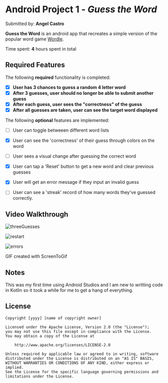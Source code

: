 # Android Project 1 - *Guess the Word*

Submitted by: **Angel Castro**

**Guess the Word** is an android app that recreates a simple version of the popular word game [Wordle](https://www.nytimes.com/games/wordle/index.html). 

Time spent: **4** hours spent in total

## Required Features

The following **required** functionality is completed:

- [X] **User has 3 chances to guess a random 4 letter word**
- [X] **After 3 guesses, user should no longer be able to submit another guess**
- [X] **After each guess, user sees the "correctness" of the guess**
- [X] **After all guesses are taken, user can see the target word displayed**

The following **optional** features are implemented:

- [ ] User can toggle betweeen different word lists
- [X] User can see the 'correctness' of their guess through colors on the word 
- [ ] User sees a visual change after guessing the correct word
- [X] User can tap a 'Reset' button to get a new word and clear previous guesses
- [X] User will get an error message if they input an invalid guess
- [ ] User can see a 'streak' record of how many words they've guessed correctly.


## Video Walkthrough

![threeGuesses](https://github.com/Angel-cast/Wordle/assets/143471606/089e97d9-eec7-4447-bb6b-85590928bd3c)

![restart](https://github.com/Angel-cast/Wordle/assets/143471606/4d23c3f3-08f5-451f-9e1f-a005f54648c9)

![errors](https://github.com/Angel-cast/Wordle/assets/143471606/5cbd1a75-ec48-457b-a5cb-873ac63e39f4)


GIF created with ScreenToGif  

## Notes

This was my first time using Android Studios and I am new to writting code in Kotlin so it took a while for me to get a hang of everything.

## License

    Copyright [yyyy] [name of copyright owner]

    Licensed under the Apache License, Version 2.0 (the "License");
    you may not use this file except in compliance with the License.
    You may obtain a copy of the License at

        http://www.apache.org/licenses/LICENSE-2.0

    Unless required by applicable law or agreed to in writing, software
    distributed under the License is distributed on an "AS IS" BASIS,
    WITHOUT WARRANTIES OR CONDITIONS OF ANY KIND, either express or implied.
    See the License for the specific language governing permissions and
    limitations under the License.
